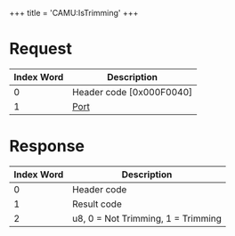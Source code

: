 +++
title = 'CAMU:IsTrimming'
+++

# Request

| Index Word | Description                             |
|------------|-----------------------------------------|
| 0          | Header code \[0x000F0040\]              |
| 1          | [Port](Camera_Services#Port "wikilink") |

# Response

| Index Word | Description                        |
|------------|------------------------------------|
| 0          | Header code                        |
| 1          | Result code                        |
| 2          | u8, 0 = Not Trimming, 1 = Trimming |
